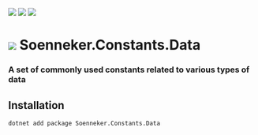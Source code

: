 [![](https://img.shields.io/nuget/v/Soenneker.Constants.Data.svg?style=for-the-badge)](https://www.nuget.org/packages/Soenneker.Constants.Data/)
[![](https://img.shields.io/github/actions/workflow/status/soenneker/soenneker.constants.data/publish-package.yml?style=for-the-badge)](https://github.com/soenneker/soenneker.constants.data/actions/workflows/publish-package.yml)
[![](https://img.shields.io/nuget/dt/Soenneker.Constants.Data.svg?style=for-the-badge)](https://www.nuget.org/packages/Soenneker.Constants.Data/)

# ![](https://user-images.githubusercontent.com/4441470/224455560-91ed3ee7-f510-4041-a8d2-3fc093025112.png) Soenneker.Constants.Data
### A set of commonly used constants related to various types of data

## Installation

```
dotnet add package Soenneker.Constants.Data
```
